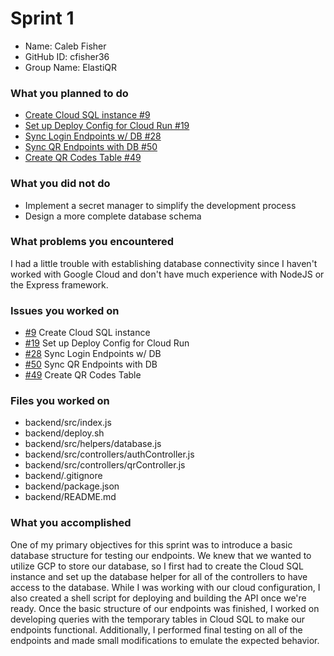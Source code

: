 # Sprint 1

- Name: Caleb Fisher
- GitHub ID: cfisher36
- Group Name: ElastiQR

### What you planned to do
* [Create Cloud SQL instance #9](https://github.com/ElastiQR/ElastiQR/issues/9)
* [Set up Deploy Config for Cloud Run #19](https://github.com/ElastiQR/ElastiQR/issues/19)
* [Sync Login Endpoints w/ DB #28](https://github.com/ElastiQR/ElastiQR/issues/28)
* [Sync QR Endpoints with DB #50](https://github.com/ElastiQR/ElastiQR/issues/50)
* [Create QR Codes Table #49](https://github.com/ElastiQR/ElastiQR/issues/49)

### What you did not do
- Implement a secret manager to simplify the development process
- Design a more complete database schema

### What problems you encountered
I had a little trouble with establishing database connectivity since I haven't worked with Google Cloud and don't have much experience with NodeJS or the Express framework.

### Issues you worked on
- [#9](https://github.com/ElastiQR/ElastiQR/issues/9) Create Cloud SQL instance
- [#19](https://github.com/ElastiQR/ElastiQR/issues/19) Set up Deploy Config for Cloud Run
- [#28](https://github.com/ElastiQR/ElastiQR/issues/28) Sync Login Endpoints w/ DB
- [#50](https://github.com/ElastiQR/ElastiQR/issues/50) Sync QR Endpoints with DB
- [#49](https://github.com/ElastiQR/ElastiQR/issues/49) Create QR Codes Table

### Files you worked on
- backend/src/index.js
- backend/deploy.sh
- backend/src/helpers/database.js
- backend/src/controllers/authController.js
- backend/src/controllers/qrController.js
- backend/.gitignore
- backend/package.json
- backend/README.md

### What you accomplished
One of my primary objectives for this sprint was to introduce a basic database structure for testing our endpoints. We knew that we wanted to utilize GCP to store our database, so I first had to create the Cloud SQL instance and set up the database helper for all of the controllers to have access to the database. While I was working with our cloud configuration, I also created a shell script for deploying and building the API once we're ready. Once the basic structure of our endpoints was finished, I worked on developing queries with the temporary tables in Cloud SQL to make our endpoints functional. Additionally, I performed final testing on all of the endpoints and made small modifications to emulate the expected behavior.